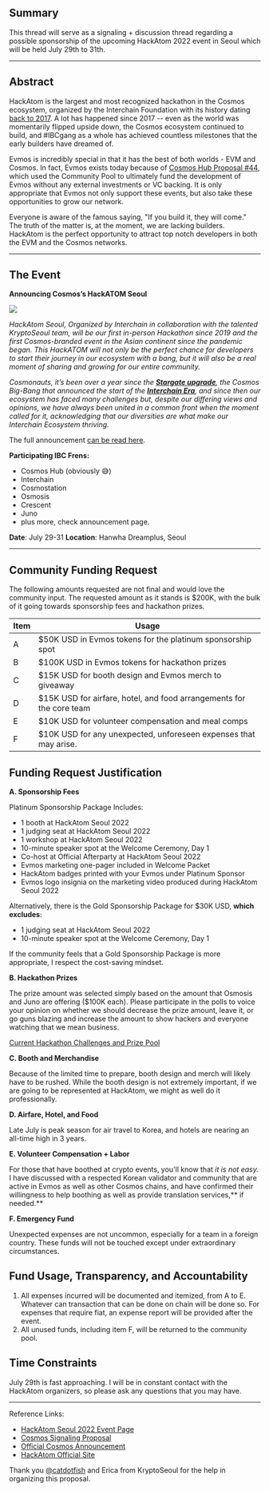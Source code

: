 ## **Summary**

This thread will serve as a signaling + discussion thread regarding a possible sponsorship of the upcoming HackAtom 2022 event in Seoul which will be held July 29th to 31th.

---

## **Abstract**

HackAtom is the largest and most recognized hackathon in the Cosmos ecosystem, organized by the Interchain Foundation with its history dating [back to 2017](https://blog.cosmos.network/announcing-the-cosmos-hackatom-winners-9fc083098da). A lot has happened since 2017 -- even as the world was momentarily flipped upside down, the Cosmos ecosystem continued to build, and #IBCgang as a whole has achieved countless milestones that the early builders have dreamed of.

Evmos is incredibly special in that it has the best of both worlds - EVM and Cosmos. In fact, Evmos exists today because of [Cosmos Hub Proposal #44](https://forum.cosmos.network/t/proposal-44-accepted-advancing-ethermint-gtm-and-engineering-plan-for-the-ethermint-chain/4554), which used the Community Pool to ultimately fund the development of Evmos without any external investments or VC backing. It is only appropriate that Evmos not only support these events, but also take these opportunities to grow our network.

Everyone is aware of the famous saying, "If you build it, they will come." The truth of the matter is, at the moment, we are lacking builders. HackAtom is the perfect opportunity to attract top notch developers in both the EVM and the Cosmos networks.

---

## **The Event**

**Announcing Cosmos’s HackATOM Seoul**

![](https://bafybeidok2emc53ra3gvndq5xzhfsuofkv24hmdet74lp7haufodbhj3ry.ipfs.dweb.link/1_wxSSd7glsZRBs23ZLPjPHA.png)

_HackAtom Seoul, Organized by Interchain in collaboration with the talented KryptoSeoul team, will be our first in-person Hackathon since 2019 and the first Cosmos-branded event in the Asian continent since the pandemic began. This HackATOM will not only be the perfect chance for developers to start their journey in our ecosystem with a bang, but it will also be a real moment of sharing and growing for our entire community._

_Cosmonauts, it’s been over a year since the __[Stargate upgrade](https://stargate.cosmos.network/)__, the Cosmos Big-Bang that announced the start of the __[Interchain Era](https://hub.mintscan.io/ibc-network)__, and since then our ecosystem has faced many challenges but, despite our differing views and opinions, we have always been united in a common front when the moment called for it, acknowledging that our diversities are what make our Interchain Ecosystem thriving._

The full announcement [can be read here](https://blog.cosmos.network/announcing-cosmoss-hackatom-seoul-b6858b9beac7).

**Participating IBC Frens:**

* Cosmos Hub (obviously 😅) 
* Interchain 
* Cosmostation 
* Osmosis 
* Crescent 
* Juno
* plus more, check announcement page.

**Date**: July 29-31
**Location**: Hanwha Dreamplus, Seoul

---

## Community Funding Request

The following amounts requested are not final and would love the community input. The requested amount as it stands is $200K, with the bulk of it going towards sponsorship fees and hackathon prizes.

| Item  | Usage  |
|---|---|
| A  | $50K USD in Evmos tokens for the platinum sponsorship spot  |
| B  | $100K USD in Evmos tokens for hackathon prizes  |
| C  | $15K USD for booth design and Evmos merch to giveaway  |
| D  | $15K USD for airfare, hotel, and food arrangements for the core team  |
| E  | $10K USD for volunteer compensation and meal comps  |
| F  | $10K USD for any unexpected, unforeseen expenses that may arise.  |




## **Funding Request Justification**

**A. Sponsorship Fees**

Platinum Sponsorship Package Includes:

* 1 booth at HackAtom Seoul 2022 
* 1 judging seat at HackAtom Seoul 2022 
* 1 workshop at HackAtom Seoul 2022 
* 10-minute speaker spot at the Welcome Ceremony, Day 1 
* Co-host at Official Afterparty at HackAtom Seoul 2022 
* Evmos marketing one-pager included in Welcome Packet 
* HackAtom badges printed with your Evmos under Platinum Sponsor 
* Evmos logo insignia on the marketing video produced during HackAtom Seoul 2022

Alternatively, there is the Gold Sponsorship Package for $30K USD, **which excludes**:

* 1 judging seat at HackAtom Seoul 2022 
* 10-minute speaker spot at the Welcome Ceremony, Day 1

If the community feels that a Gold Sponsorship Package is more appropriate, I respect the cost-saving mindset.

**B. Hackathon Prizes**

The prize amount was selected simply based on the amount that Osmosis and Juno are offering ($100K each). Please participate in the polls to voice your opinion on whether we should decrease the prize amount, leave it, or go guns blazing and increase the amount to show hackers and everyone watching that we mean business.

[Current Hackathon Challenges and Prize Pool](https://bafybeienbj44fytisfpq6a5svc5t32qcxgwjvdkqejfys2degjnhhotbkm.ipfs.dweb.link/tracks.png)

**C. Booth and Merchandise**

Because of the limited time to prepare, booth design and merch will likely have to be rushed. While the booth design is not extremely important, if we are going to be represented at HackAtom, we might as well do it professionally.

**D. Airfare, Hotel, and Food**

Late July is peak season for air travel to Korea, and hotels are nearing an all-time high in 3 years.

**E. Volunteer Compensation + Labor**

For those that have boothed at crypto events, you'll know that _it is not easy._ I have discussed with a respected Korean validator and community that are active in Evmos as well as other Cosmos chains, and have confirmed their willingness to help boothing as well as provide translation services,** if needed.**

**F. Emergency Fund**

Unexpected expenses are not uncommon, especially for a team in a foreign country. These funds will not be touched except under extraordinary circumstances.

## Fund Usage, Transparency, and Accountability 

1. All expenses incurred will be documented and itemized, from A to E. Whatever can transaction that can be done on chain will be done so. For expenses that require fiat, an expense report will be provided after the event. 
2. All unused funds, including item F, will be returned to the community pool. 

## Time Constraints

July 29th is fast approaching. I will be in constant contact with the HackAtom organizers, so please ask any questions that you may have.

---

Reference Links:

* [HackAtom Seoul 2022 Event Page](https://www.buidl.asia/hackatom-seoul-2022) 
* [Cosmos Signaling Proposal](https://forum.cosmos.network/t/proposal-signaling-proposal-hackatom-seoul-2022/6799?u=catdotfish) 
* [Official Cosmos Announcement](https://blog.cosmos.network/announcing-cosmoss-hackatom-seoul-b6858b9beac7) 
* [HackAtom Official Site](https://hackatom.org/)

Thank you [@catdotfish](https://twitter.com/catdotfish) and Erica from KryptoSeoul for the help in organizing this proposal.
